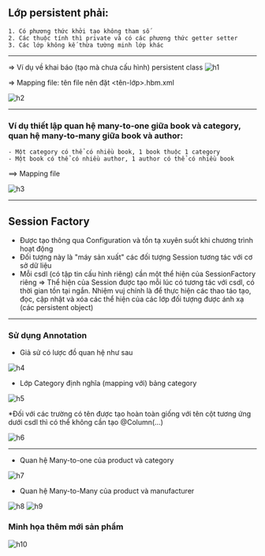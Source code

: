 ## Lớp persistent phải:
	1. Có phương thức khởi tạo không tham số
	2. Các thuộc tính thì private và có các phương thức getter setter
	3. Các lớp không kế thừa tường minh lớp khác
---
=> Ví dụ về khai báo (tạo mà chưa cấu hình) persistent class
![h1](https://user-images.githubusercontent.com/49097311/199010460-352e4458-39a6-44e3-b86e-9f9203bca1c8.PNG)

=> Mapping file: tên file nên đặt <tên-lớp>.hbm.xml

![h2](https://user-images.githubusercontent.com/49097311/199010729-f9eb487f-28a9-4430-923e-4b86f1261a7d.PNG)

---
### Ví dụ thiết lập quan hệ many-to-one giữa book và category, quan hệ many-to-many giữa book và author:
	- Một category có thể có nhiều book, 1 book thuộc 1 category
	- Một book có thể có nhiều author, 1 author có thể có nhiều book
	
==> Mapping file

![h3](https://user-images.githubusercontent.com/49097311/199011103-fe0c8514-09d0-4ffb-abae-edd2ccb13929.PNG)

----
## Session Factory
- Được tạo thông qua Configuration và tồn tạ xuyên suốt khi chương trình hoạt động
- Đối tượng này là "máy sản xuất" các đối tượng Session tương tác với cơ sở dữ liệu
- Mỗi csdl (có tập tin cấu hình riêng) cần một thể hiện của SessionFactory riêng
=> Thể hiện của Session được tạo mỗi lúc có tương tác với csdl, có thời gian tồn tại ngắn. Nhiệm vuj chính là để thực hiện các thao táo tạo, đọc, cập nhật và xóa các thể hiện của các lớp đối tượng được ánh xạ (các persistent object)
-------------------------
### Sử dụng Annotation
- Giả sử có lược đồ quan hệ như sau

![h4](https://user-images.githubusercontent.com/49097311/199011580-47ed2c97-e0b4-436e-8958-c38475a0f7a1.PNG)


- Lớp Category định nghĩa (mapping với) bảng category

![h5](https://user-images.githubusercontent.com/49097311/199011873-8953a0fe-777f-4c19-a712-f4b758b13ba9.PNG)

*Đối với các trường có tên được tạo hoàn toàn giống với tên cột tương ứng dưới csdl thì có thể không cần tạo @Column(...)

![h6](https://user-images.githubusercontent.com/49097311/199408318-0e2374d1-c9ac-4693-a12f-2c1eb0afd430.PNG)

-----
- Quan hệ Many-to-one của product và category

![h7](https://user-images.githubusercontent.com/49097311/199408427-06c2d248-fd7f-44f6-a049-f7478ef92799.PNG)

- Quan hệ Many-to-Many của product và manufacturer

![h8](https://user-images.githubusercontent.com/49097311/199408621-204954ca-2b50-40ca-a323-2f8c0d255d69.PNG)
![h9](https://user-images.githubusercontent.com/49097311/199408630-ec787843-6ad6-4738-b7e4-058889bf0f72.PNG)

### Minh họa thêm mới sản phẩm

![h10](https://user-images.githubusercontent.com/49097311/199408642-ec78ee02-12f4-4325-b369-0d48689eb87c.PNG)
 

